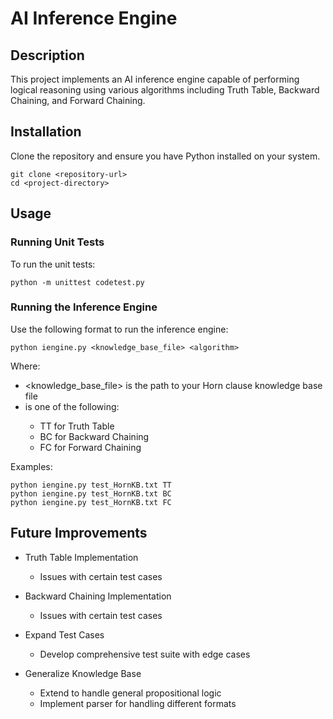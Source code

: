 # AI Inference Engine

## Description
This project implements an AI inference engine capable of performing logical reasoning using various algorithms including Truth Table, Backward Chaining, and Forward Chaining.

## Installation
Clone the repository and ensure you have Python installed on your system.
```
git clone <repository-url>
cd <project-directory>
```

## Usage

### Running Unit Tests
To run the unit tests:
```
python -m unittest codetest.py
```
### Running the Inference Engine
Use the following format to run the inference engine:
```
python iengine.py <knowledge_base_file> <algorithm>
```
Where:
- <knowledge_base_file> is the path to your Horn clause knowledge base file
- <algorithm> is one of the following:
  - TT for Truth Table
  - BC for Backward Chaining
  - FC for Forward Chaining

Examples:
```
python iengine.py test_HornKB.txt TT
python iengine.py test_HornKB.txt BC
python iengine.py test_HornKB.txt FC
```

## Future Improvements

* Truth Table Implementation
   * Issues with certain test cases

* Backward Chaining Implementation
   * Issues with certain test cases

* Expand Test Cases
   * Develop comprehensive test suite with edge cases

* Generalize Knowledge Base
   * Extend to handle general propositional logic
   * Implement parser for handling different formats


